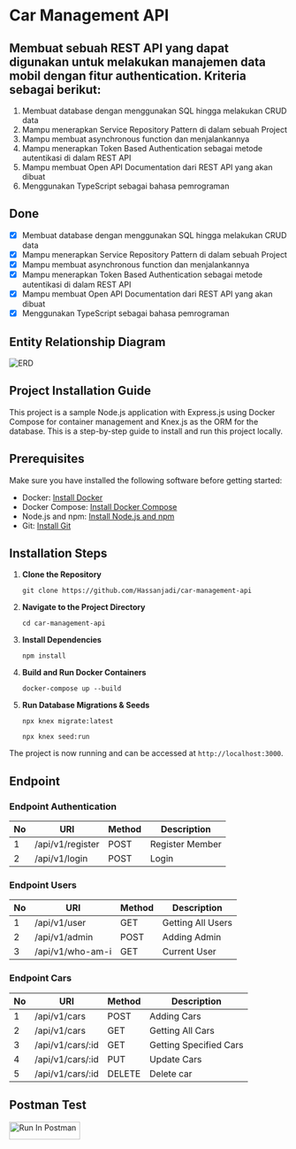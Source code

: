 # Car Management API

## Membuat sebuah REST API yang dapat digunakan untuk melakukan manajemen data mobil dengan fitur authentication. Kriteria sebagai berikut:

1. Membuat database dengan menggunakan SQL hingga melakukan CRUD data
2. Mampu menerapkan Service Repository Pattern di dalam sebuah Project
3. Mampu membuat asynchronous function dan menjalankannya
4. Mampu menerapkan Token Based Authentication sebagai metode autentikasi di dalam REST API
5. Mampu membuat Open API Documentation dari REST API yang akan dibuat
6. Menggunakan TypeScript sebagai bahasa pemrograman

## Done

- [x] Membuat database dengan menggunakan SQL hingga melakukan CRUD data
- [x] Mampu menerapkan Service Repository Pattern di dalam sebuah Project
- [x] Mampu membuat asynchronous function dan menjalankannya
- [x] Mampu menerapkan Token Based Authentication sebagai metode autentikasi di dalam REST API
- [x] Mampu membuat Open API Documentation dari REST API yang akan dibuat
- [x] Menggunakan TypeScript sebagai bahasa pemrograman

## Entity Relationship Diagram

![ERD](https://i.ibb.co/FKX3S0T/car-management-dashboard.png)

## Project Installation Guide

This project is a sample Node.js application with Express.js using Docker Compose for container management and Knex.js as the ORM for the database. This is a step-by-step guide to install and run this project locally.

## Prerequisites

Make sure you have installed the following software before getting started:

- Docker: [Install Docker](https://docs.docker.com/get-docker/)
- Docker Compose: [Install Docker Compose](https://docs.docker.com/compose/install/)
- Node.js and npm: [Install Node.js and npm](https://nodejs.org/)
- Git: [Install Git](https://git-scm.com/)

## Installation Steps

1. **Clone the Repository**

   ```
   git clone https://github.com/Hassanjadi/car-management-api
   ```

2. **Navigate to the Project Directory**

   ```
   cd car-management-api
   ```

3. **Install Dependencies**

   ```
   npm install
   ```

4. **Build and Run Docker Containers**

   ```
   docker-compose up --build
   ```

5. **Run Database Migrations & Seeds**

   ```
   npx knex migrate:latest
   ```

   ```
   npx knex seed:run
   ```

The project is now running and can be accessed at `http://localhost:3000`.

## Endpoint

### Endpoint Authentication

| No  | URI              | Method | Description     |
| --- | ---------------- | ------ | --------------- |
| 1   | /api/v1/register | POST   | Register Member |
| 2   | /api/v1/login    | POST   | Login           |

### Endpoint Users

| No  | URI              | Method | Description       |
| --- | ---------------- | ------ | ----------------- |
| 1   | /api/v1/user     | GET    | Getting All Users |
| 2   | /api/v1/admin    | POST   | Adding Admin      |
| 3   | /api/v1/who-am-i | GET    | Current User      |

### Endpoint Cars

| No  | URI              | Method | Description            |
| --- | ---------------- | ------ | ---------------------- |
| 1   | /api/v1/cars     | POST   | Adding Cars            |
| 2   | /api/v1/cars     | GET    | Getting All Cars       |
| 3   | /api/v1/cars/:id | GET    | Getting Specified Cars |
| 4   | /api/v1/cars/:id | PUT    | Update Cars            |
| 5   | /api/v1/cars/:id | DELETE | Delete car             |

## Postman Test

[<img src="https://run.pstmn.io/button.svg" alt="Run In Postman" style="width: 128px; height: 32px;">](https://god.gw.postman.com/run-collection/30664113-1cfa44be-eb6e-43ce-8ee5-8a5e53acec9d?action=collection%2Ffork&source=rip_markdown&collection-url=entityId%3D30664113-1cfa44be-eb6e-43ce-8ee5-8a5e53acec9d%26entityType%3Dcollection%26workspaceId%3D4263bd11-041f-40d1-819e-c671549b1ca7)

